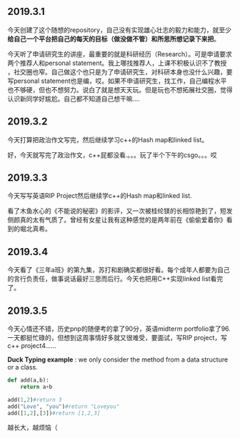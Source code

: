 2019.3.1
-------------

今天创建了这个随想的repository，自己没有实现雄心壮志的毅力和能力，就至少**给自己一个平台把自己的每天的目标（做没做不管）和所思所想记录下来把**。

今天听了申请研究生的讲座，最重要的就是科研经历（Research）。可是申请要求两个推荐人和personal statement。我上哪找推荐人，上课不积极认识不了教授
，社交圈也窄。自己做这个也只是为了申请研究生，对科研本身也没什么兴趣，要写personal statement也是编，哎。如果不申请研究生，找工作，自己编程水平
也不够硬，但也不想努力。说白了就是想天天玩。但是玩也不想拓展社交圈，觉得认识新同学好尴尬。自己都不知道自己想干嘛....



2019.3.2
------------

今天打算把政治作文写完，然后继续学习c++的Hash map和linked list。

好，今天就写完了政治作文，c++屁都没看.。。。玩了半个下午的csgo。。。哎



2019.3.3
-------------

今天写写英语RIP Project然后继续学c++的Hash map和linked list.

看了木鱼水心的《不能说的秘密》的影评，又一次被桂纶镁的长相惊艳到了，短发侧颜真的太有气质了。曾经有女星让我有这种感觉的是两年前在《偷偷爱着你》看到的堀北真希。



2019.3.4
---------

今天看了《三年a班》的第九集，苏打和剧确实都很好看。每个成年人都要为自己的言行负责任，做事说话最好三思而后行。今天也把用C++实现linked list看完了。



2019.3.5
---------

今天心情还不错，历史pnp的随便考的拿了90分，英语midterm portfolio拿了96. 一天都挺忙碌的，但想到这周事情好多就又很难受，要面试，写RIP project，写c++ project4......

**Duck Typing example** : we only consider the method from a data structure or a class.

```python
def add(a,b):
	return a+b

add(1,2)#return 3
add("Love", "you")#return "Loveyou"
add([1,2],[3])#return [1,2,3]
```



越长大，越烦恼（





